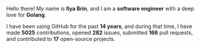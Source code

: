 Hello there! My name is **Ilya Brin**, and I am a **software engineer** with a deep love for **Golang**.

I have been using GitHub for the past **14 years**, and during that time, I have made **5025** contributions, opened **282** issues, submitted **166** pull requests, and contributed to **17** open-source projects.
